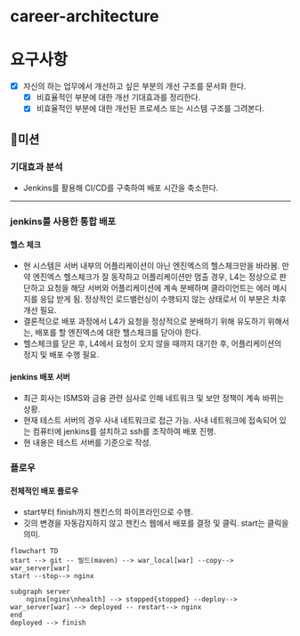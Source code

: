 # career-architecture
# 요구사항
- [x] 자신의 하는 업무에서 개선하고 싶은 부분의 개선 구조를 문서화 한다.
    - [x] 비효율적인 부분에 대한 개선 기대효과를 정리한다.
    - [x] 비효율적인 부분에 대한 개선된 프로세스 또는 시스템 구조를 그려본다.

## 🚀미션
### 기대효과 분석
- Jenkins를 활용해 CI/CD를 구축하여 배포 시간을 축소한다.

---

### jenkins를 사용한 통합 배포
#### 헬스 체크
- 현 시스템은 서버 내부의 어플리케이션이 아닌 엔진엑스의 헬스체크만을 바라봄. 만약 엔진엑스 헬스체크가 잘 동작하고 어플리케이션만 멈출 경우, L4는 정상으로 판단하고 요청을 해당 서버와 어플리케이션에 계속 분배하며 클라이언트는 에러 메시지를 응답 받게 됨. 정상적인 로드밸런싱이 수행되지 않는 상태로서 이 부분은 차후 개선 필요.
- 결론적으로 배포 과정에서 L4가 요청을 정상적으로 분배하기 위해 유도하기 위해서는, 배포를 할 엔진엑스에 대한 헬스체크를 닫아야 한다.
- 헬스체크를 닫은 후, L4에서 요청이 오지 않을 때까지 대기한 후, 어플리케이션의 정지 및 배포 수행 필요.

#### jenkins 배포 서버
- 최근 회사는 ISMS와 금융 관련 심사로 인해 네트워크 및 보안 정책이 계속 바뀌는 상황. 
- 현재 테스트 서버의 경우 사내 네트워크로 접근 가능. 사내 네트워크에 접속되어 있는 컴퓨터에 jenkins를 설치하고 ssh를 조작하여 배포 진행.
- 현 내용은 테스트 서버를 기준으로 작성.

### 플로우
#### 전체적인 배포 플로우
- start부터 finish까지 젠킨스의 파이프라인으로 수행.
- 깃의 변경을 자동감지하지 않고 젠킨스 웹에서 배포를 결정 및 클릭. start는 클릭을 의미. 

```mermaid
flowchart TD
start --> git -- 빌드(maven) --> war_local[war] --copy--> war_server[war]
start --stop--> nginx

subgraph server
    nginx[nginx\nhealth] --> stopped{stopped} --deploy--> war_server[war] --> deployed -- restart--> nginx
end
deployed --> finish
```

